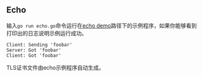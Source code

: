 ## Echo
输入`go run echo.go`命令运行在[echo demo](echo.go)路径下的示例程序，如果你能够看到打印出的日志说明示例运行成功。
```
Client: Sending 'foobar'
Server: Got 'foobar'
Client: Got 'foobar'
```
TLS证书文件由echo示例程序自动生成。
